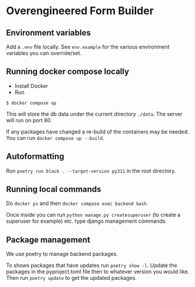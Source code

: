 # Overengineered Form Builder

## Environment variables
Add a `.env` file locally. See `env.example` for the various environment variables you can override/set.

## Running docker compose locally
 * Install Docker
 * Run
```
$ docker compose up
```

This will store the db data under the current directory `./data`.
The server will run on port 80.

If any packages have changed a re-build of the containers may be needed. You can run `docker compose up --build`.

## Autoformatting
Run `poetry run black . --target-version py311` in the root directory.

## Running local commands
Do `docker ps` and then `docker compose exec backend bash`

Once inside you can run `python manage.py createsuperuser` (to create a superuser for example) etc. type django management commands.

## Package management
We use poetry to manage backend packages.

To shows packages that have updates run `poetry show -l`. Update the packages in the pyproject.toml file then to whatever version you would like. Then run `poetry update` to get the updated packages.


